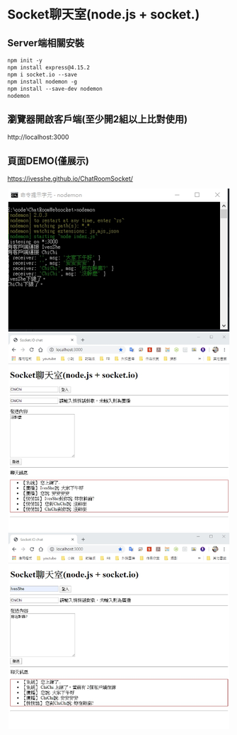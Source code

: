 # Socket聊天室(node.js + socket.)

  ## Server端相關安裝
  ```
  npm init -y
  npm install express@4.15.2
  npm i socket.io --save
  npm install nodemon -g  
  npm install --save-dev nodemon 
  nodemon
  ```

  ## 瀏覽器開啟客戶端(至少開2組以上比對使用)
  http://localhost:3000

  ## 頁面DEMO(僅展示)
  https://ivesshe.github.io/ChatRoomSocket/

<center class="half">
   <img src="https://github.com/IvesShe/CocosCreatorDemo/blob/master/image/2/1587887833641.jpg?raw=true" width="500"/>
</center>
<center class="half">
    <img src="https://github.com/IvesShe/CocosCreatorDemo/blob/master/image/2/1587887809221.jpg?raw=true" width="500"/>
</center>
<center class="half">
    <img src="https://github.com/IvesShe/CocosCreatorDemo/blob/master/image/2/1587887797059.jpg?raw=true" width="500"/>
</center>
